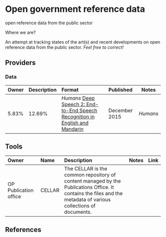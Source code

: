 # Open government reference data
open reference data from the public sector

Where we are?

An attempt at tracking states of the art(s) and recent developments on open reference data from the public sector. *Feel free to correct!*

## Providers

### Data



| Owner | Description | Format          | Published | Notes   |
| :------------- | :------------- | :------------- | :-------- | :-----: |
| 5.83% | 12.69% | *Humans* [Deep Speech 2: End-to-End Speech Recognition in English and Mandarin](http://arxiv.org/abs/1512.02595v1) | December 2015 | *Humans* |



## Tools
| Owner | Name | Description | Notes | Link  |
| :------------- | :------------- | :------------- | :-------- | :-----: |
| OP Publication office| CELLAR | The CELLAR is the common repository of content managed by the Publications Office. It contains the files and the metadata of various collections of documents.| | |



## References
